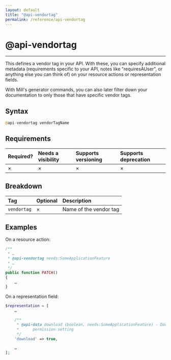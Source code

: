 ```yaml
---
layout: default
title: "@api-vendortag"
permalink: /reference/api-vendortag
---
```


# @api-vendortag
---

This defines a vendor tag in your API. With these, you can specify additional
metadata (requirements specific to your API, notes like "requiresAUser", or
anything else you can think of) on your resource actions or representation
fields.

With Mill's generator commands, you can also later filter down your
documentation to only those that have specific vendor tags.

## Syntax
```php
@api-vendortag vendorTagName
```

## Requirements

| Required? | Needs a visibility | Supports versioning | Supports deprecation |
| :--- | :--- | :--- | :--- |
| × | × | × | × |

## Breakdown

| Tag | Optional | Description |
| :--- | :--- | :--- |
| `vendortag` | × | Name of the vendor tag |

## Examples
On a resource action:

```php
/**
 * …
 * @api-vendortag needs:SomeApplicationFeature
 * …
 */
public function PATCH()
{
    …
}
```

On a representation field:

```php
$representation = [
    …

    /**
     * @api-data download (boolean, needs:SomeApplicationFeature) - Download
     *      permission setting
     */
    'download' => true,

    …
];
```


